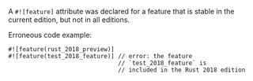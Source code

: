 A `#![feature]` attribute was declared for a feature that is stable in the
current edition, but not in all editions.

Erroneous code example:

```edition2018,compile_fail,E0705
#![feature(rust_2018_preview)]
#![feature(test_2018_feature)] // error: the feature
                               // `test_2018_feature` is
                               // included in the Rust 2018 edition
```
